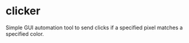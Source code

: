 # clicker
Simple GUI automation tool to send clicks if a specified pixel matches a specified color.
